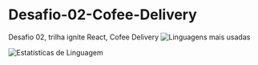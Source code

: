 # Desafio-02-Cofee-Delivery
Desafio 02, trilha ignite React, Cofee Delivery
![Linguagens mais usadas](https://github-readme-stats.vercel.app/api/top-langs/?username=gabriel06089&layout=compact)

![Estatísticas de Linguagem](https://github-readme-stats.vercel.app/api/top-langs/?username=gabriel06089&langs_count=6&layout=compact&hide=html&custom_title=Estatísticas%20de%20Linguagem&card_width=350&hide_title=false)

